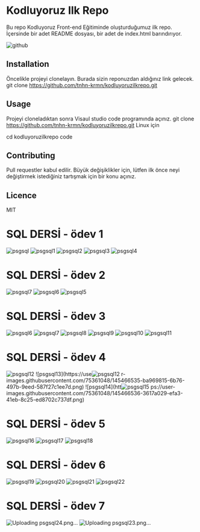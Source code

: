 # Kodluyoruz Ilk Repo 
Bu repo Kodluyoruz  Front-end Eğitiminde oluşturduğumuz ilk repo. İçersinde bir adet 
README dosyası, bir adet de index.html barındırıyor.

![github](https://user-images.githubusercontent.com/75361048/144909000-f9264439-e02c-4206-9bc0-4f781c9e96bb.png)


## Installation
Öncelikle projeyi  clonelayın. Burada sizin reponuzdan aldığınız link gelecek.
git clone https://github.com/tnhn-krmn/kodluyoruzilkrepo.git

## Usage
Projeyi cloneladıktan sonra Visaul studio code programında açınız.
git clone https://github.com/tnhn-krmn/kodluyoruzilkrepo.git
Linux için

cd kodluyoruzilkrepo
code

## Contributing
Pull requestler kabul edilir. Büyük değişiklikler için, lütfen ilk önce neyi değiştirmek 
istediğiniz tartışmak için bir konu açınız.

## Licence
MIT 


# SQL DERSİ - ödev 1
![psgsql](https://user-images.githubusercontent.com/75361048/145451096-f827e4c4-d12c-4bcb-ac08-67e7a4bc9cb5.png)
![psgsql1](https://user-images.githubusercontent.com/75361048/145451101-38f4fb2d-431d-4d10-9952-31b06bdeadd7.png)
![psgsql2](https://user-images.githubusercontent.com/75361048/145451103-7cabd025-ed7a-473e-bdf4-96d9a7077461.png)
![psgsql3](https://user-images.githubusercontent.com/75361048/145451107-32a16399-7eab-49b4-80cf-58d7fb8bec3e.png)
![psgsql4](https://user-images.githubusercontent.com/75361048/145451111-39885a01-02b0-4c90-99ac-d8f32c631137.png)

# SQL DERSİ - ödev 2
![psgsql7](https://user-images.githubusercontent.com/75361048/145458503-658fc987-fbd2-4556-a62d-be5b3e3577e4.png)
![psgsql6](https://user-images.githubusercontent.com/75361048/145458496-2ac2040d-a689-4b7c-8be3-3d72c5dd26dc.png)
![psgsql5](https://user-images.githubusercontent.com/75361048/145458489-c10b7ae3-e076-45c1-b65c-ba38e99b6a51.png)

# SQL DERSİ - ödev 3
![psgsql6](https://user-images.githubusercontent.com/75361048/145462842-616b6a9a-e3f1-4e90-8d58-d7058ddb1cd7.png)
![psgsql7](https://user-images.githubusercontent.com/75361048/145462854-69818cef-4603-4a1c-bca0-e1b3e95b4459.png)
![psgsql8](https://user-images.githubusercontent.com/75361048/145462855-d7adc7c1-5114-4bde-9cb4-e58e51a85d2a.png)
![psgsql9](https://user-images.githubusercontent.com/75361048/145462859-ca05a519-6ded-4cc9-a776-d2bd86f78f5b.png)
![psgsql10](https://user-images.githubusercontent.com/75361048/145462863-ebce3ef7-a319-4413-9fa8-8545f0d0e3c6.png)
![psgsql11](https://user-images.githubusercontent.com/75361048/145462864-dfc552ba-4508-477a-834f-3b54960c7ece.png)

# SQL DERSİ - ödev 4
![psgsql12](https://user-images.githubusercontent.com/75361048/145466530-91e1b823-020c-4bd8-9747-f735d02de9d7.png)
![psgsql13](https://use![psgsql12](https://user-images.githubusercontent.com/75361048/145466596-e53f101e-9908-46f5-8c34-4d4614ccdd74.png)
r-images.githubusercontent.com/75361048/145466535-ba969815-6b76-497b-9eed-587f27c1ee7d.png)
![psgsql14](htt![psgsql15](https://user-images.githubusercontent.com/75361048/145466573-769f2812-06ea-4d06-ac38-9c456c08fd09.png)
ps://user-images.githubusercontent.com/75361048/145466536-3617a029-efa3-41eb-8c25-ed8702c737df.png)

# SQL DERSİ - ödev 5
![psgsql16](https://user-images.githubusercontent.com/75361048/146258416-16d9a7eb-e151-4acb-be6c-abea45d62d4a.png)
![psgsql17](https://user-images.githubusercontent.com/75361048/146258422-99bd82b5-0f19-4d58-99cf-5bf70a4ebe02.png)
![psgsql18](https://user-images.githubusercontent.com/75361048/146258427-9a87af95-d7ac-4736-bd00-92d8c76bbde4.png)

# SQL DERSİ - ödev 6
![psgsql19](https://user-images.githubusercontent.com/75361048/146443653-c2d38464-050d-4709-9a0c-6b1e080961e6.png)
![psgsql20](https://user-images.githubusercontent.com/75361048/146443654-f0bc0a1c-6798-4179-ac77-95c69b1e50c7.png)
![psgsql21](https://user-images.githubusercontent.com/75361048/146443655-d7d1b928-5226-4c85-9ac8-1a505deefe45.png)
![psgsql22](https://user-images.githubusercontent.com/75361048/146443657-2b3142aa-3c4e-4b2e-989b-f9bfae1a06a7.png)


# SQL DERSİ - ödev 7
![Uploading psgsql24.png…]()
![Uploading psgsql23.png…]()










